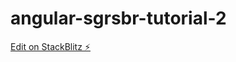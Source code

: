 # angular-sgrsbr-tutorial-2

[Edit on StackBlitz ⚡️](https://stackblitz.com/edit/angular-sgrsbr-tutorial-2)